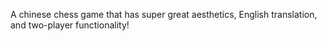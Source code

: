 A chinese chess game that has super great aesthetics, English translation, and two-player functionality! 
